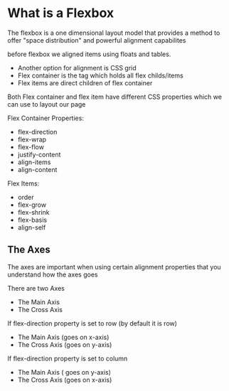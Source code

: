 # What is a Flexbox

The flexbox is a one dimensional layout model that provides a method to offer "space distribution" and powerful alignment capabilites

before flexbox we aligned items using floats and tables.

- Another option for alignment is CSS grid
- Flex container is the tag which holds all flex childs/items
- Flex items are direct children of flex container

Both Flex container and flex item have different CSS properties which we can use to layout our page

Flex Container Properties:

- flex-direction
- flex-wrap
- flex-flow
- justify-content
- align-items
- align-content

Flex Items:

- order
- flex-grow
- flex-shrink
- flex-basis
- align-self

## The Axes

The axes are important when using certain alignment properties that you understand how the axes goes

There are two Axes

- The Main Axis
- The Cross Axis

If flex-direction property is set to row (by default it is row)

- The Main Axis (goes on x-axis)
- The Cross Axis (goes on y-axis)

If flex-direction property is set to column

- The Main Axis ( goes on y-axis)
- The Cross Axis (goes on x-axis)
